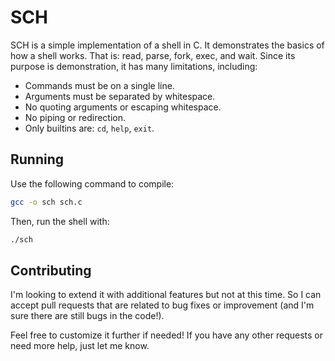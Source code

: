# SCH

SCH is a simple implementation of a shell in C. It demonstrates the basics of how a shell works. That is: read, parse, fork, exec, and wait. Since its purpose is demonstration, it has many limitations, including:

- Commands must be on a single line.
- Arguments must be separated by whitespace.
- No quoting arguments or escaping whitespace.
- No piping or redirection.
- Only builtins are: `cd`, `help`, `exit`.

## Running

Use the following command to compile:

```sh
gcc -o sch sch.c
```

Then, run the shell with:

```sh
./sch
```

## Contributing

I'm looking to extend it with additional features but not at this time. So I can accept pull requests that are related to bug fixes or improvement (and I'm sure there are still bugs in the code!).

Feel free to customize it further if needed! If you have any other requests or need more help, just let me know.
